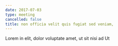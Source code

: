 ```yaml
---
date: 2017-07-03
type: meeting
cancelled: false
title: non officia velit quis fugiat sed veniam,
---
```

Lorem in elit, dolor voluptate amet, ut sit nisi ad Ut